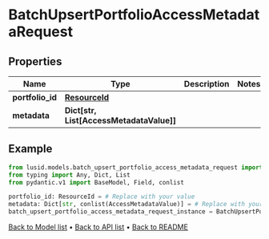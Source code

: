 # BatchUpsertPortfolioAccessMetadataRequest

## Properties
Name | Type | Description | Notes
------------ | ------------- | ------------- | -------------
**portfolio_id** | [**ResourceId**](ResourceId.md) |  | 
**metadata** | **Dict[str, List[AccessMetadataValue]]** |  | 
## Example

```python
from lusid.models.batch_upsert_portfolio_access_metadata_request import BatchUpsertPortfolioAccessMetadataRequest
from typing import Any, Dict, List
from pydantic.v1 import BaseModel, Field, conlist

portfolio_id: ResourceId = # Replace with your value
metadata: Dict[str, conlist(AccessMetadataValue)] = # Replace with your value
batch_upsert_portfolio_access_metadata_request_instance = BatchUpsertPortfolioAccessMetadataRequest(portfolio_id=portfolio_id, metadata=metadata)

```

[Back to Model list](../README.md#documentation-for-models) &#8226; [Back to API list](../README.md#documentation-for-api-endpoints) &#8226; [Back to README](../README.md)


